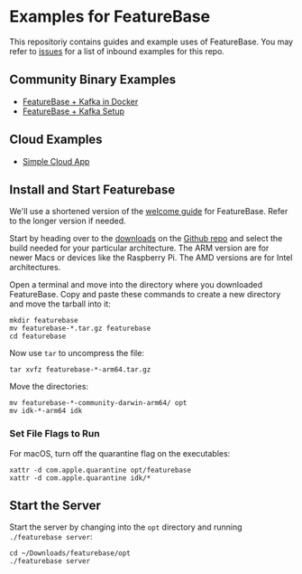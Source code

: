 # Examples for FeatureBase
This repositoriy contains guides and example uses of FeatureBase. You may refer to [issues](https://github.com/FeatureBaseDB/featurebase-examples/issues) for a list of inbound examples for this repo.

## Community Binary Examples
- [FeatureBase + Kafka in Docker](https://github.com/FeatureBaseDB/featurebase-examples/tree/main/docker-example#readme)
- [FeatureBase + Kafka Setup](https://github.com/FeatureBaseDB/featurebase-examples/tree/main/kafka-starter#readme)

## Cloud Examples
- [Simple Cloud App](https://github.com/FeatureBaseDB/featurebase-examples/tree/main/simple-cloud-webapp#readme)

## Install and Start Featurebase
We'll use a shortened version of the [welcome guide](https://docs.featurebase.com/) for FeatureBase. Refer to the longer version if needed.

Start by heading over to the [downloads](https://github.com/FeatureBaseDB/FeatureBase/releases) on the [Github repo](https://github.com/FeatureBaseDB/featurebase) and select the build needed for your particular architecture. The ARM version are for newer Macs or devices like the Raspberry Pi. The AMD versions are for Intel architectures.

Open a terminal and move into the directory where you downloaded FeatureBase. Copy and paste these commands to create a new directory and move the tarball into it:

```
mkdir featurebase
mv featurebase-*.tar.gz featurebase
cd featurebase
```

Now use `tar` to uncompress the file:

```
tar xvfz featurebase-*-arm64.tar.gz
```

Move the directories:

```
mv featurebase-*-community-darwin-arm64/ opt
mv idk-*-arm64 idk
```

### Set File Flags to Run
For macOS, turn off the quarantine flag on the executables:

```
xattr -d com.apple.quarantine opt/featurebase
xattr -d com.apple.quarantine idk/*
```

## Start the Server
Start the server by changing into the `opt` directory and running `./featurebase server`:

```
cd ~/Downloads/featurebase/opt
./featurebase server
```

